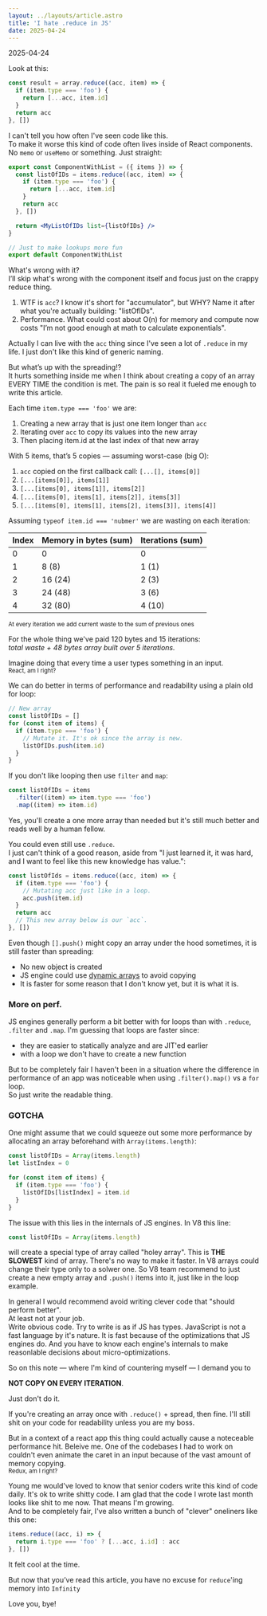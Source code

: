 ```yaml
---
layout: ../layouts/article.astro
title: 'I hate .reduce in JS'
date: 2025-04-24
---
```


2025-04-24

Look at this:

```javascript
const result = array.reduce((acc, item) => {
  if (item.type === 'foo') {
    return [...acc, item.id]
  }
  return acc
}, [])
```

I can't tell you how often I've seen code like this.
<br>
To make it worse this kind of code often lives inside of
React components. No `memo` or `useMemo` or something. Just straight:

```jsx
export const ComponentWithList = ({ items }) => {
  const listOfIDs = items.reduce((acc, item) => {
    if (item.type === 'foo') {
      return [...acc, item.id]
    }
    return acc
  }, [])

  return <MyListOfIDs list={listOfIDs} />
}

// Just to make lookups more fun
export default ComponentWithList
```

What's wrong with it?
<br>
I’ll skip what's wrong with the component itself and focus just
on the crappy reduce thing.

1. WTF is `acc`? I know it's short for "accumulator", but WHY? Name it after
   what you're actually building: "listOfIDs".
2. Performance. What could cost about O(n) for memory
   and compute now costs "I’m not good enough at math to calculate exponentials".

Actually I can live with the `acc` thing since I've
seen a lot of `.reduce` in my life. I just don't like
this kind of generic naming.

But what’s up with the spreading!?<br>
It hurts something inside me when I think about creating a copy of an array
EVERY TIME the condition is met. The pain is so real it fueled me enough
to write this article.

Each time `item.type === 'foo'` we are:

1. Creating a new array that is just one item longer than `acc`
2. Iterating over `acc` to copy its values into the new array
3. Then placing item.id at the last index of that new array
<div class="mt-2"></div>

With 5 items, that’s 5 copies &mdash; assuming worst-case (big O):

1. `acc` copied on the first callback call: `[...[], items[0]]`
2. `[...[items[0]], items[1]]`
3. `[...[items[0], items[1]], items[2]]`
4. `[...[items[0], items[1], items[2]], items[3]]`
5. `[...[items[0], items[1], items[2], items[3]], items[4]]`

Assuming `typeof item.id === 'nubmer'` we are wasting on each iteration:

<table class="border-separate border-spacing-0 border border-gray-500 mt-4">
<thead>
<tr>
  <th class="p-2">Index</th>
  <th class="p-2">Memory in bytes (sum)</th>
  <th class="p-2">Iterations (sum)</th>
</tr>
</thead>
<tbody class="align-middle text-center">
<tr>
  <td class="border-t border-gray-700">0</td>
  <td class="border-t border-gray-700">0</td>
  <td class="border-t border-gray-700">0</td>
</tr>
<tr>
  <td class="border-t border-gray-700">1</td>
  <td class="border-t border-gray-700">8 (8)</td>
  <td class="border-t border-gray-700">1 (1)</td>
</tr>
<tr>
  <td class="border-t border-gray-700">2</td>
  <td class="border-t border-gray-700">16 (24)</td>
  <td class="border-t border-gray-700">2 (3)</td>
</tr>
<tr>
  <td class="border-t border-gray-700">3</td>
  <td class="border-t border-gray-700">24 (48)</td>
  <td class="border-t border-gray-700">3 (6)</td>
</tr>
<tr>
  <td class="border-t border-gray-700">4</td>
  <td class="border-t border-gray-700">32 (80)</td>
  <td class="border-t border-gray-700">4 (10)</td>
</tr>
</tbody>
</table>
<small>At every iteration we add current waste to the sum of previous ones</small>
<div class="mt-6"></div>

For the whole thing we've paid 120 bytes and 15 iterations:
<br>
_total waste + 48 bytes array built over 5 iterations._
<br>

Imagine doing that every time a user types something in an input.<br>
<small>React, am I right?</small>

We can do better in terms of performance and readability using
a plain old for loop:

```js
// New array
const listOfIDs = []
for (const item of items) {
  if (item.type === 'foo') {
    // Mutate it. It's ok since the array is new.
    listOfIDs.push(item.id)
  }
}
```

If you don't like looping then use `filter` and `map`:

```js
const listOfIDs = items
  .filter((item) => item.type === 'foo')
  .map((item) => item.id)
```

Yes, you'll create a one more array than needed but it's still much better and
reads well by a human fellow.

You could even still use `.reduce`.<br>
I just can't think of a good reason, aside from
"I just learned it, it was hard, and I want to feel
like this new knowledge has value.":

```js
const listOfIds = items.reduce((acc, item) => {
  if (item.type === 'foo') {
    // Mutating acc just like in a loop.
    acc.push(item.id)
  }
  return acc
  // This new array below is our `acc`.
}, [])
```

Even though `[].push()` might copy an array under the hood sometimes,
it is still faster than spreading:

- No new object is created
- JS engine could use [dynamic arrays](https://en.wikipedia.org/wiki/Dynamic_array)
  to avoid copying
- It is faster for some reason that I don't know yet, but it is what it is.

### More on perf.

JS engines generally perform a bit better with for loops
than with `.reduce`, `.filter` and `.map`.
I'm guessing that loops are faster since:

- they are easier to statically analyze and are JIT'ed earlier
- with a loop we don't have to create a new function

But to be completely fair I haven't been in a situation where the difference
in performance of an app was noticeable when using `.filter().map()` vs a `for` loop.
<br>
So just write the readable thing.

### GOTCHA

One might assume that we could squeeze out some more performance by
allocating an array beforehand with `Array(items.length)`:

```js
const listOfIDs = Array(items.length)
let listIndex = 0

for (const item of items) {
  if (item.type === 'foo') {
    listOfIDs[listIndex] = item.id
  }
}
```

The issue with this lies in the internals of JS engines. In V8 this line:

```js
const listOfIDs = Array(items.length)
```

will create a special type of array called "holey array". This is **THE SLOWEST**
kind of array. There's no way to make it faster. In V8 arrays could
change their type only to a solwer one. So V8 team recommend to just
create a new empty array and `.push()` items into it,
just like in the loop example.

In general I would recommend avoid writing clever code that "should perform better".
<br>
At least not at your job.
<br>
Write obvious code. Try to write is as if JS has types.
JavaScript is not a fast language by it's nature. It is fast because of
the optimizations that JS engines do. And you have to know each engine's
internals to make reasonlable decisions about micro-optimizations.<br>

So on this note — where I'm kind of countering myself — I demand you to

**NOT COPY ON EVERY ITERATION**.

Just don't do it.

If you're creating an array once with `.reduce()` + spread, then fine.
I'll still shit on your code for readability unless you are my boss.

But in a context of a react app this thing could actually cause a noteceable
performance hit. Beleive me. One of the codebases I had to work on
couldn't even animate the caret in an input because of the vast amount
of memory copying.
<br><small>Redux, am I right?</small>

Young me would've loved to know that senior coders write this kind of code daily.
It's ok to write shitty code. I am glad that the code I wrote last month looks
like shit to me now. That means I'm growing.<br>
And to be completely fair, I've also written a bunch of "clever" oneliners like this one:

```js
items.reduce((acc, i) => {
  return i.type === 'foo' ? [...acc, i.id] : acc
}, [])
```

It felt cool at the time.

But now that you’ve read this article, you have no excuse for `reduce`'ing
memory into `Infinity`

Love you, bye!
